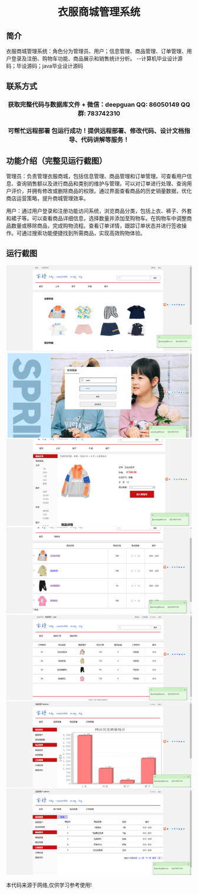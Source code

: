<p><h1 align="center">衣服商城管理系统</h1></p>

## 简介
衣服商城管理系统：角色分为管理员、用户；信息管理、商品管理、订单管理、用户登录及注册、购物车功能、商品展示和销售统计分析。    --计算机毕业设计源码；毕设源码；java毕业设计源码


## 联系方式
<p><h3 align="center">获取完整代码与数据库文件 + 微信：deepguan QQ: 86050149 QQ群: 783742310</h3></p>
<p><h3 align="center">可帮忙远程部署 包运行成功！提供远程部署、修改代码、设计文档指导、代码讲解等服务！</h3></p>

## 功能介绍（完整见运行截图）
管理员：负责管理衣服商城，包括信息管理、商品管理和订单管理。可查看用户信息、查询销售额以及进行商品和类别的维护与管理。可以对订单进行处理、查询用户评价，并拥有修改或删除商品的权限。通过界面查看商品的历史销量数据，优化商店运营策略，提升商城管理效率。

用户：通过用户登录和注册功能访问系统，浏览商品分类，包括上衣、裤子、外套和裙子等。可以查看商品详细信息，选择数量并添加至购物车。在购物车中调整商品数量或移除商品，完成购物流程。查看订单详情，跟踪订单状态并进行签收操作。可通过搜索功能便捷找到所需商品，实现高效购物体验。


## 运行截图
![](imgs/588112-20231024213341915-1812226573.png)
![](imgs/588112-20231024213346130-1473266773.png)
![](imgs/588112-20231024213352750-581804415.png)
![](imgs/588112-20231024213356434-433574314.png)
![](imgs/588112-20231024213359760-1711007153.png)
![](imgs/588112-20231024213403044-1090273388.png)
![](imgs/588112-20231024213406524-1033680692.png)

<p>本代码来源于网络,仅供学习参考使用!</p>

